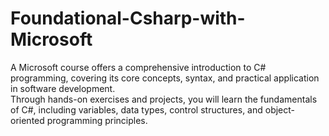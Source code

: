 # Foundational-Csharp-with-Microsoft
A Microsoft course offers a comprehensive introduction to C# programming, covering its core concepts, syntax, and practical application in software development.  
Through hands-on exercises and projects, you will learn the fundamentals of C#, including variables, data types, control structures, and object-oriented programming principles.
